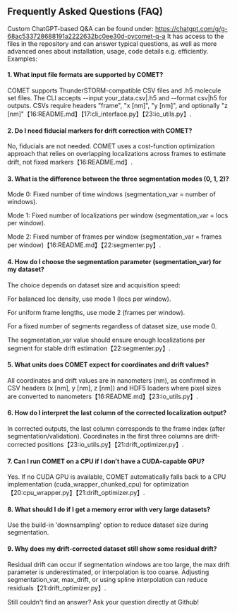## Frequently Asked Questions (FAQ)

Custom ChatGPT-based Q&A can be found under: 
https://chatgpt.com/g/g-68ac533728688191a2222632bc0ee30d-pycomet-q-a 
It has access to the files in the repository and can answer typical questions, as well as more advanced ones about installation, usage, code details e.g. efficiently. 
Examples:

#### 1. What input file formats are supported by COMET?
COMET supports ThunderSTORM-compatible CSV files and .h5 molecule set files. The CLI accepts --input your_data.csv|.h5 and --format csv|h5 for outputs. CSVs require headers "frame", "x [nm]", "y [nm]", and optionally "z [nm]"【16:README.md】【17:cli_interface.py】【23:io_utils.py】.

#### 2. Do I need fiducial markers for drift correction with COMET?
No, fiducials are not needed. COMET uses a cost-function optimization approach that relies on overlapping localizations across frames to estimate drift, not fixed markers【16:README.md】.

#### 3. What is the difference between the three segmentation modes (0, 1, 2)?

Mode 0: Fixed number of time windows (segmentation_var = number of windows).

Mode 1: Fixed number of localizations per window (segmentation_var = locs per window).

Mode 2: Fixed number of frames per window (segmentation_var = frames per window)【16:README.md】【22:segmenter.py】.

#### 4. How do I choose the segmentation parameter (segmentation_var) for my dataset?
The choice depends on dataset size and acquisition speed:

For balanced loc density, use mode 1 (locs per window).

For uniform frame lengths, use mode 2 (frames per window).

For a fixed number of segments regardless of dataset size, use mode 0.

The segmentation_var value should ensure enough localizations per segment for stable drift estimation【22:segmenter.py】.

#### 5. What units does COMET expect for coordinates and drift values?
All coordinates and drift values are in nanometers (nm), as confirmed in CSV headers (x [nm], y [nm], z [nm]) and HDF5 loaders where pixel sizes are converted to nanometers【16:README.md】【23:io_utils.py】.

#### 6. How do I interpret the last column of the corrected localization output?
In corrected outputs, the last column corresponds to the frame index (after segmentation/validation). Coordinates in the first three columns are drift-corrected positions【23:io_utils.py】【21:drift_optimizer.py】.

#### 7. Can I run COMET on a CPU if I don’t have a CUDA-capable GPU?
Yes. If no CUDA GPU is available, COMET automatically falls back to a CPU implementation (cuda_wrapper_chunked_cpu) for optimization【20:cpu_wrapper.py】【21:drift_optimizer.py】.

#### 8. What should I do if I get a memory error with very large datasets?

Use the build-in 'downsampling' option to reduce dataset size during segmentation.

#### 9. Why does my drift-corrected dataset still show some residual drift?
Residual drift can occur if segmentation windows are too large, the max drift parameter is underestimated, or interpolation is too coarse. Adjusting segmentation_var, max_drift, or using spline interpolation can reduce residuals【21:drift_optimizer.py】.


Still couldn't find an answer? Ask your question directly at Github! 